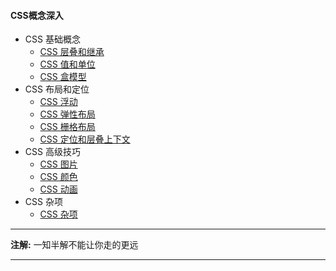 #### CSS概念深入

+ CSS 基础概念
  + [CSS 层叠和继承](./Notes/CSS%20层叠和继承.md)
  + [CSS 值和单位](./Notes/CSS%20值和单位.md)
  + [CSS 盒模型](./Notes/CSS%20盒模型.md)
+ CSS 布局和定位
  + [CSS 浮动](./Notes/CSS%20浮动.md)
  + [CSS 弹性布局](./Notes/CSS%20弹性布局.md)
  + [CSS 栅格布局](./Notes/CSS%20栅格布局.md)
  + [CSS 定位和层叠上下文](./Notes/CSS%20定位和层叠上下文.md)
+ CSS 高级技巧
  + [CSS 图片](./Notes/CSS%20图片.md)
  + [CSS 颜色](./Notes/CSS%20颜色.md)
  + [CSS 动画](./Notes/CSS%20动画.md)
+ CSS 杂项
  + [CSS 杂项](./Notes/CSS%20杂项.md)

***
**注解:** 一知半解不能让你走的更远
***
